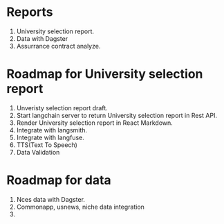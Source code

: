 # Reports

1. University selection report.
1. Data with Dagster
1. Assurrance contract analyze.


# Roadmap for University selection report
1. Unveristy selection report draft.
1. Start langchain server to return University selection report in Rest API.
1. Render University selection report in React Markdown.
1. Integrate with langsmith.
1. Integrate with langfuse.
1. TTS(Text To Speech)
1. Data Validation

# Roadmap for data
1. Nces data with Dagster.
1. Commonapp, usnews, niche data integration
1. 
